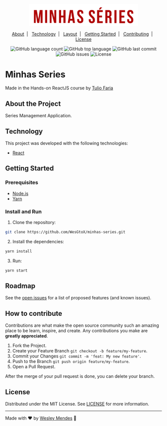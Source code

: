 <p align="center">
   <a href="https://github.com/WesGtoX/minhas-series">
     <img src="src/img/logo.png" alt="Minhas Series" title="Minhas Series" width="350">
   </a>
</p>

<p align="center">
  <a href="#about-the-project">About</a>&nbsp;&nbsp;|&nbsp;&nbsp;
  <a href="#technology">Technology</a>&nbsp;&nbsp;|&nbsp;&nbsp;
  <a href="#layout">Layout</a>&nbsp;&nbsp;|&nbsp;&nbsp;
  <a href="#getting-started">Getting Started</a>&nbsp;&nbsp;|&nbsp;&nbsp;
  <a href="#how-to-contribute">Contributing</a>&nbsp;&nbsp;|&nbsp;&nbsp;
  <a href="#license">License</a>
</p>

<p align="center">
  <img alt="GitHub language count" src="https://img.shields.io/github/languages/count/wesgtox/minhas-series?style=plastic" />
  <img alt="GitHub top language" src="https://img.shields.io/github/languages/top/wesgtox/minhas-series?style=plastic" />
  <img alt="GitHub last commit" src="https://img.shields.io/github/last-commit/wesgtox/minhas-series?style=plastic" />
  <img alt="GitHub issues" src="https://img.shields.io/github/issues/wesgtox/minhas-series?style=plastic" />
  <img alt="License" src="https://img.shields.io/github/license/wesgtox/minhas-series?style=plastic" />
</p>


# Minhas Series

Made in the Hands-on ReactJS course by [Tulio Faria](https://github.com/tuliofaria)


## About the Project

Series Management Application.


## Technology 

This project was developed with the following technologies:

- [React](https://pt-br.reactjs.org/)


## Getting Started

### Prerequisites

- [Node.js](https://nodejs.org/en/download/)
- [Yarn](https://classic.yarnpkg.com/en/docs/install/)

### Install and Run

1. Clone the repository:
```bash
git clone https://github.com/WesGtoX/minhas-series.git
```
2. Install the dependencies:
```bash
yarn install
```
3. Run:
```bash
yarn start
```


## Roadmap

See the [open issues](https://github.com/WesGtoX/minhas-series/issues) for a list of proposed features (and known issues).


## How to contribute

Contributions are what make the open source community such an amazing place to be learn, inspire, and create. Any contributions you make are **greatly appreciated**.

1. Fork the Project.
2. Create your Feature Branch `git checkout -b feature/my-feature`.  
3. Commit your Changes `git commit -m 'feat: My new feature'`.  
4. Push to the Branch `git push origin feature/my-feature`.  
5. Open a Pull Request.  

After the merge of your pull request is done, you can delete your branch.  


## License

Distributed under the MIT License. See [LICENSE](LICENSE.md) for more information.

---

Made with ♥ by [Wesley Mendes](https://wesleymendes.com.br/) :wave:
